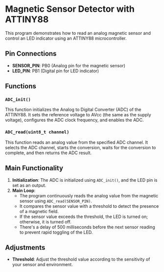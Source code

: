 # Magnetic Sensor Detector with ATTINY88

This program demonstrates how to read an analog magnetic sensor and control an LED indicator using an ATTINY88 microcontroller.

## Pin Connections

- **SENSOR_PIN**: PB0 (Analog pin for the magnetic sensor)
- **LED_PIN**: PB1 (Digital pin for LED indicator)

## Functions

### `ADC_init()`

This function initializes the Analog to Digital Converter (ADC) of the ATTINY88. It sets the reference voltage to AVcc (the same as the supply voltage), configures the ADC clock frequency, and enables the ADC.

### `ADC_read(uint8_t channel)`

This function reads an analog value from the specified ADC channel. It selects the ADC channel, starts the conversion, waits for the conversion to complete, and then returns the ADC result.

## Main Functionality

1. **Initialization**: The ADC is initialized using `ADC_init()`, and the LED pin is set as an output.
2. **Main Loop**:
   - The program continuously reads the analog value from the magnetic sensor using `ADC_read(SENSOR_PIN)`.
   - It compares the sensor value with a threshold to detect the presence of a magnetic field.
   - If the sensor value exceeds the threshold, the LED is turned on; otherwise, it is turned off.
   - There's a delay of 500 milliseconds before the next sensor reading to prevent rapid toggling of the LED.

## Adjustments

- **Threshold**: Adjust the threshold value according to the sensitivity of your sensor and environment.

